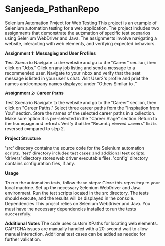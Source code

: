 # Sanjeeda_PathanRepo

Selenium Automation Project for Web Testing
This project is an example of Selenium automation testing for a web application. The project includes two assignments that demonstrate the automation of specific test scenarios using Selenium WebDriver and Java. The assignments involve navigating a website, interacting with web elements, and verifying expected behaviors.

**Assignment 1: Messaging and User Profiles**

Test Scenario
Navigate to the website and go to the "Career" section, then click on "Jobs."
Click on any job listing and send a message to a recommended user.
Navigate to your inbox and verify that the sent message is listed in your user's chat.
Visit User2's profile and print the names and company names displayed under "Others Similar to <User2>."

**Assignment 2: Career Paths**

Test Scenario
Navigate to the website and go to the "Career" section, then click on "Career Paths."
Select three career paths from the "Inspiration from You" section.
Store the names of the selected career paths in a collection.
Make sure option 3 is pre-selected in the "Career Stage" section.
Return to the homepage and refresh.
Verify that the "Recently viewed careers" list is reversed compared to step 2.

**Project Structure**

'src' directory contains the source code for the Selenium automation scripts.
'test' directory includes test cases and additional test scripts.
'drivers' directory stores web driver executable files.
'config' directory contains configuration files, if any.

**Usage**

To run the automation tests, follow these steps:
Clone this repository to your local machine.
Set up the necessary Selenium WebDriver and Java environment.
Run the test scripts located in the src directory.
The tests should execute, and the results will be displayed in the console.
Dependencies
This project relies on Selenium WebDriver and Java. You must have the necessary dependencies installed to run the tests successfully.

**Additional Notes**
The code uses custom XPaths for locating web elements.
CAPTCHA issues are manually handled with a 20-second wait to allow manual interaction.
Additional test cases can be added as needed for further validation.
